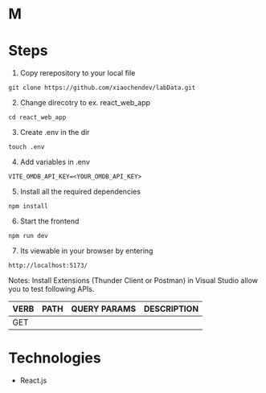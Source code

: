 #  M
<!-- Create REACT application that serves a purpose/solves a problem
Fetch Data from a 3rd API
Display data on the DOM
Technologies needed:
    useState OR useReducer - manage state
    useEffect - to automatically fetch data/handle effects
    react-router-dom - simulate 3 pages -->


# Steps
1. Copy rerepository to your local file
```
git clone https://github.com/xiaochendev/labData.git
```

2. Change direcotry to ex. react_web_app
```
cd react_web_app
```

3. Create .env in the dir 
```
touch .env
```

4. Add variables in .env
```
VITE_OMDB_API_KEY=<YOUR_OMDB_API_KEY>
```

5. Install all the required dependencies
```
npm install
```

6. Start the frontend
```
npm run dev
```

7. Its viewable in your browser by entering

```
http://localhost:5173/
```

Notes: Install Extensions (Thunder Client or Postman) in Visual Studio allow you to test following APIs.

|  VERB |   PATH | QUERY PARAMS | DESCRIPTION |
|----------|----------|--------|------------------------------|
|  GET	|  

# Technologies
- React.js
